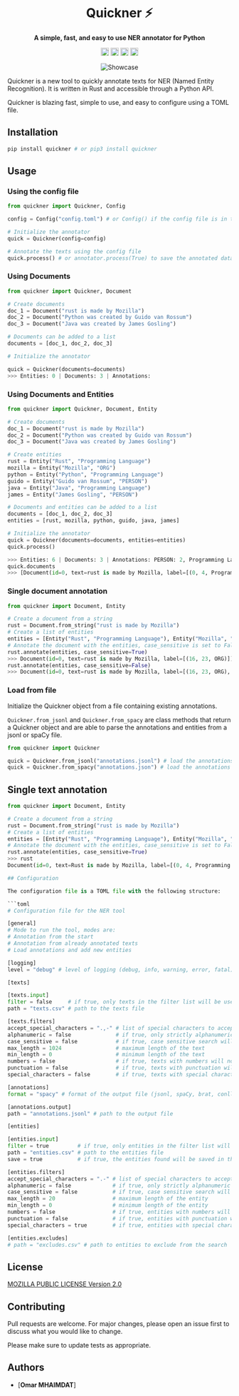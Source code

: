 
<div align="center">
  <h1>Quickner ⚡ </h1>
  <p>
    <strong>A simple, fast, and easy to use NER annotator for Python</strong>
  </p>
  <p>
    <a href="https://badge.fury.io/py/quickner"><img src="https://badge.fury.io/py/quickner.svg" alt="PyPI version" height="18"></a>
    <a href="https://pypi.org/project/quickner/"><img src="https://img.shields.io/pypi/l" alt="License" height="18"></a>
    <a href="https://pypi.org/project/quickner/"><img src="https://img.shields.io/pypi/dm/quickner" alt="PyPI - Downloads" height="18"></a>
    <a href="https://actions-badge.atrox.dev/omarmhaimdat/quickner/goto?ref=master"><img src="https://img.shields.io/endpoint.svg?url=https%3A%2F%2Factions-badge.atrox.dev%2Fomarmhaimdat%2Fquickner%2Fbadge%3Fref%3Dmaster&style=flat" alt="Build Status" height="18"></a>
  </p>
  <p>
    <img src="quickner.gif" alt="Showcase">
  </p>
</div>

<!-- 
[![PyPI version](https://badge.fury.io/py/quickner.svg)](https://badge.fury.io/py/quickner)
![License](https://img.shields.io/pypi/l) ![PyPI - Downloads](https://img.shields.io/pypi/dm/quickner)
[![Build Status](https://img.shields.io/endpoint.svg?url=https%3A%2F%2Factions-badge.atrox.dev%2Fomarmhaimdat%2Fquickner%2Fbadge%3Fref%3Dmaster&style=flat)](https://actions-badge.atrox.dev/omarmhaimdat/quickner/goto?ref=master)

![Showcase](showcase.gif) -->


Quickner is a new tool to quickly annotate texts for NER (Named Entity Recognition). It is written in Rust and accessible through a Python API.

Quickner is blazing fast, simple to use, and easy to configure using a TOML file.

## Installation

```bash
pip install quickner # or pip3 install quickner
```

## Usage

### Using the config file

```python
from quickner import Quickner, Config

config = Config("config.toml") # or Config() if the config file is in the current directory

# Initialize the annotator
quick = Quickner(config=config)

# Annotate the texts using the config file
quick.process() # or annotator.process(True) to save the annotated data to a file
```

### Using Documents

```python
from quickner import Quickner, Document

# Create documents
doc_1 = Document("rust is made by Mozilla")
doc_2 = Document("Python was created by Guido van Rossum")
doc_3 = Document("Java was created by James Gosling")

# Documents can be added to a list
documents = [doc_1, doc_2, doc_3]

# Initialize the annotator

quick = Quickner(documents=documents)
>>> Entities: 0 | Documents: 3 | Annotations: 
```

### Using Documents and Entities

```python
from quickner import Quickner, Document, Entity

# Create documents
doc_1 = Document("rust is made by Mozilla")
doc_2 = Document("Python was created by Guido van Rossum")
doc_3 = Document("Java was created by James Gosling")

# Create entities
rust = Entity("Rust", "Programming Language")
mozilla = Entity("Mozilla", "ORG")
python = Entity("Python", "Programming Language")
guido = Entity("Guido van Rossum", "PERSON")
java = Entity("Java", "Programming Language")
james = Entity("James Gosling", "PERSON")

# Documents and entities can be added to a list
documents = [doc_1, doc_2, doc_3]
entities = [rust, mozilla, python, guido, java, james]

# Initialize the annotator
quick = Quickner(documents=documents, entities=entities)
quick.process()

>>> Entities: 6 | Documents: 3 | Annotations: PERSON: 2, Programming Language: 3, ORG: 1
quick.documents
>>> [Document(id=0, text=rust is made by Mozilla, label=[(0, 4, Programming Language), (16, 23, ORG)]), Document(id=0, text=Python was created by Guido van Rossum, label=[(0, 6, Programming Language), (22, 38, PERSON)]), Document(id=0, text=Java was created by James Gosling, label=[(0, 4, Programming Language), (20, 33, PERSON)])]
```

### Single document annotation

```python
from quickner import Document, Entity

# Create a document from a string
rust = Document.from_string("rust is made by Mozilla")
# Create a list of entities
entities = [Entity("Rust", "Programming Language"), Entity("Mozilla", "ORG")]
# Annotate the document with the entities, case_sensitive is set to False by default
rust.annotate(entities, case_sensitive=True)
>>> Document(id=0, text=rust is made by Mozilla, label=[(16, 23, ORG)])
rust.annotate(entities, case_sensitive=False)
>>> Document(id=0, text=rust is made by Mozilla, label=[(16, 23, ORG), (0, 4, Programming Language)])
```

### Load from file

Initialize the Quickner object from a file containing existing annotations.

`Quickner.from_jsonl` and `Quickner.from_spacy` are class methods that return a Quickner object and are able to parse the annotations and entities from a jsonl or spaCy file.

```python
from quickner import Quickner

quick = Quickner.from_jsonl("annotations.jsonl") # load the annotations from a jsonl file
quick = Quickner.from_spacy("annotations.json") # load the annotations from a spaCy file
```


## Single text annotation

```python
from quickner import Document, Entity

# Create a document from a string
rust = Document.from_string("rust is made by Mozilla")
# Create a list of entities
entities = [Entity("Rust", "Programming Language"), Entity("Mozilla", "ORG")]
# Annotate the document with the entities, case_sensitive is set to False by default
rust.annotate(entities, case_sensitive=True)
>>> rust
Document(id=0, text=Rust is made by Mozilla, label=[(0, 4, Programming Language), (16, 23, ORG)])

## Configuration

The configuration file is a TOML file with the following structure:

```toml
# Configuration file for the NER tool

[general]
# Mode to run the tool, modes are:
# Annotation from the start
# Annotation from already annotated texts
# Load annotations and add new entities

[logging]
level = "debug" # level of logging (debug, info, warning, error, fatal)

[texts]

[texts.input]
filter = false     # if true, only texts in the filter list will be used
path = "texts.csv" # path to the texts file

[texts.filters]
accept_special_characters = ".,-" # list of special characters to accept in the text (if special_characters is true)
alphanumeric = false              # if true, only strictly alphanumeric texts will be used
case_sensitive = false            # if true, case sensitive search will be used
max_length = 1024                 # maximum length of the text
min_length = 0                    # minimum length of the text
numbers = false                   # if true, texts with numbers will not be used
punctuation = false               # if true, texts with punctuation will not be used
special_characters = false        # if true, texts with special characters will not be used

[annotations]
format = "spacy" # format of the output file (jsonl, spaCy, brat, conll)

[annotations.output]
path = "annotations.jsonl" # path to the output file

[entities]

[entities.input]
filter = true         # if true, only entities in the filter list will be used
path = "entities.csv" # path to the entities file
save = true           # if true, the entities found will be saved in the output file

[entities.filters]
accept_special_characters = ".-" # list of special characters to accept in the entity (if special_characters is true)
alphanumeric = false             # if true, only strictly alphanumeric entities will be used
case_sensitive = false           # if true, case sensitive search will be used
max_length = 20                  # maximum length of the entity
min_length = 0                   # minimum length of the entity
numbers = false                  # if true, entities with numbers will not be used
punctuation = false              # if true, entities with punctuation will not be used
special_characters = true        # if true, entities with special characters will not be used

[entities.excludes]
# path = "excludes.csv" # path to entities to exclude from the search

```

## License

[MOZILLA PUBLIC LICENSE Version 2.0](LICENSE)

## Contributing

Pull requests are welcome. For major changes, please open an issue first to discuss what you would like to change.

Please make sure to update tests as appropriate.

## Authors

- [**Omar MHAIMDAT**]
